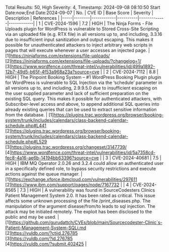 Total Results: 50, High Severity: 4, Timestamp: 2024-09-08 08:10:50
Start Date:now;End Date:2024-09-07
| No. | CVE ID | Base Score | Severity | Description | References |
|-----|--------|------------|----------|-------------|------------|
| 1 | CVE-2024-1596 | 7.2  | HIGH | The Ninja Forms - File Uploads plugin for WordPress is vulnerable to Stored Cross-Site Scripting via an uploaded file (e.g. RTX file) in all versions up to, and including, 3.3.16 due to insufficient input sanitization and output escaping. This makes it possible for unauthenticated attackers to inject arbitrary web scripts in pages that will execute whenever a user accesses an injected page. | [1]https://ninjaforms.com/extensions/file-uploads/<br>[2]https://ninjaforms.com/extensions/file-uploads/?changelog=1/<br>[3]https://www.wordfence.com/threat-intel/vulnerabilities/id/499a1892-12b7-49d5-b65f-4f53a968a23a?source=cve |
| 2 | CVE-2024-7112 | 8.8  | HIGH | The Pinpoint Booking System – #1 WordPress Booking Plugin plugin for WordPress is vulnerable to SQL Injection via the ‘schedule’ parameter in all versions up to, and including, 2.9.9.5.0 due to insufficient escaping on the user supplied parameter and lack of sufficient preparation on the existing SQL query.  This makes it possible for authenticated attackers, with Subscriber-level access and above, to append additional SQL queries into already existing queries that can be used to extract sensitive information from the database. | [1]https://plugins.trac.wordpress.org/browser/booking-system/trunk/includes/calendars/class-backend-calendar-schedule.php#L441<br>[2]https://plugins.trac.wordpress.org/browser/booking-system/trunk/includes/calendars/class-backend-calendar-schedule.php#L529<br>[3]https://plugins.trac.wordpress.org/changeset/3147739/<br>[4]https://www.wordfence.com/threat-intel/vulnerabilities/id/5a7358cd-fec8-4a16-ae6b-14194bb63396?source=cve |
| 3 | CVE-2024-40681 | 7.5  | HIGH | IBM MQ Operator 2.0.26 and 3.2.4 could allow an authenticated user in a specifically defined role, to bypass security restrictions and execute actions against the queue manager. | [1]https://exchange.xforce.ibmcloud.com/vulnerabilities/297611<br>[2]https://www.ibm.com/support/pages/node/7167732 |
| 4 | CVE-2024-8565 | 7.3  | HIGH | A vulnerability was found in SourceCodesters Clinics Patient Management System 2.0. It has been rated as critical. This issue affects some unknown processing of the file /print_diseases.php. The manipulation of the argument disease/from/to leads to sql injection. The attack may be initiated remotely. The exploit has been disclosed to the public and may be used. | [1]https://github.com/gurudattch/CVEs/blob/main/Sourcecodester-Clinic`s-Patient-Management-System-SQLi.md<br>[2]https://vuldb.com/?ctiid.276785<br>[3]https://vuldb.com/?id.276785<br>[4]https://vuldb.com/?submit.402425 |
